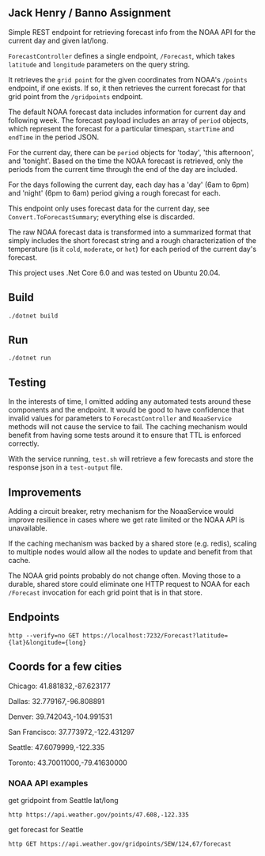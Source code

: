 ## Jack Henry / Banno Assignment

Simple REST endpoint for retrieving forecast info from the NOAA API for the current day and given lat/long.

`ForecastController` defines a single endpoint, `/Forecast`, which takes `latitude` and `longitude` parameters on the query string.

It retrieves the `grid point` for the given coordinates from NOAA's `/points` endpoint, if one exists. If so, it then retrieves the current forecast for that grid point from the `/gridpoints` endpoint.

The default NOAA forecast data includes information for current day and following week. The forecast payload includes an array of `period` objects, which represent the forecast for a particular timespan, `startTime` and `endTime` in the period JSON.

For the current day, there can be `period` objects for 'today', 'this afternoon', and 'tonight'. Based on the time the NOAA forecast is retrieved, only the periods from the current time through the end of the day are included.

For the days following the current day, each day has a 'day' (6am to 6pm) and 'night' (6pm to 6am) period giving a rough forecast for each.

This endpoint only uses forecast data for the current day, see `Convert.ToForecastSummary`; everything else is discarded.

The raw NOAA forecast data is transformed into a summarized format that simply includes the short forecast string and a rough characterization of the temperature (is it `cold`, `moderate`, or `hot`) for each period of the current day's forecast.

This project uses .Net Core 6.0 and was tested on Ubuntu 20.04.

## Build

`./dotnet build`

## Run

`./dotnet run`

## Testing

In the interests of time, I omitted adding any automated tests around these components and the endpoint. It would be good to have confidence that invalid values for parameters to `ForecastController` and `NoaaService` methods will not cause the service to fail. The caching mechanism would benefit from having some tests around it to ensure that TTL is enforced correctly.

With the service running, `test.sh` will retrieve a few forecasts and store the response json in a `test-output` file.

## Improvements

Adding a circuit breaker, retry mechanism for the NoaaService would improve resilience in cases where we get rate limited or the NOAA API is unavailable.

If the caching mechanism was backed by a shared store (e.g. redis), scaling to multiple nodes would allow all the nodes to update and benefit from that cache.

The NOAA grid points probably do not change often. Moving those to a durable, shared store could eliminate one HTTP request to NOAA for each `/Forecast` invocation for each grid point that is in that store.

## Endpoints

`http --verify=no GET https://localhost:7232/Forecast?latitude={lat}&longitude={long}`

## Coords for a few cities
Chicago: 41.881832,-87.623177

Dallas:  32.779167,-96.808891

Denver: 39.742043,-104.991531

San Francisco: 37.773972,-122.431297

Seattle: 47.6079999,-122.335

Toronto: 43.70011000,-79.41630000

### NOAA API examples

get gridpoint from Seattle lat/long

`http https://api.weather.gov/points/47.608,-122.335`

get forecast for Seattle

`http GET https://api.weather.gov/gridpoints/SEW/124,67/forecast`